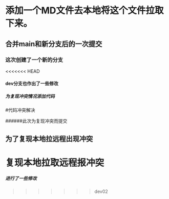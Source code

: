 # 添加一个MD文件去本地将这个文件拉取下来。



## 合并main和新分支后的一次提交


### 这次创建了一个新的分支


<<<<<<< HEAD
#### dev分支也作出了一些修改


##### 为复现冲突情况添加代码

#代码冲突解决


######此次为复现冲突而提交



## 为了复现本地拉远程出现冲突


复现本地拉取远程报冲突
=======

##### 进行了一些修改
>>>>>>> dev02
